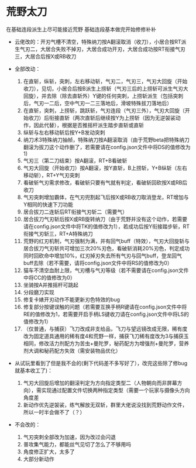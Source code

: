 # 荒野太刀
在基础连段派生上尽可能接近荒野 基础连段基本做完开始修修补补

- 云佬改的：开刃气槽不清空，特殊纳刀按A翻滚取消（收刀），小居合按RT派生气刃二，大居合失败不掉刃，大居合成功开刃，大居合成功按RT衔接气刃三，大居合后按X或RB收刀
- 全部改动：
  1. 在直斩，纵斩，突刺，左右移动斩，气刃二，气刃三，气刃大回旋（开始收刀），见切，小居合后按B派生上捞斩（气刃三后的上捞斩可派生气刃大回旋），并去除（除去直斩外）Y键的任何突刺，上捞斩派生（包括突刺后，气刃一二后，空中气刃一二三落地后，滑坡特殊拔刀落地后）
  2. 在直斩，突刺，上捞斩，跳跃斩，气刃连段（气刃三外），气刃大回旋（开始收刀）后衔接直斩（两次直斩后继续按Y为上捞斩（因为无逆袈裟动作，因此代替），根据是否推摇杆派生踏步直斩或直斩
  3. 纵斩与左右移动斩后按Y+B发动突刺
  4. 纳刀术3特殊纳刀抽帧，特殊纳刀按A翻滚取消（由于荒野beta把特殊纳刀翻滚为拔刀这个动作删了，若需要请在config.json文件中将DS的值修改为1)
  5. 气刃三（第二刀结束）按A翻滚，RT+B看破斩
  6. 气刃大回旋（开始收刀）按A翻滚，按Y直斩，B上捞斩，Y+B纵斩（左右移动斩），RT+Y气刃突刺
  7. 看破斩气刃需求修改，看破斩只要有气就有判定，看破斩回砍按X或RB后收刀
  8. 气刃突刺增加霸体，在气刃兜割起飞后按X或RB收刀取消登龙，RT增加与Y相同的快速下刀功能
  9. 居合拔刀二连斩后RT衔接气刃斩二（需要气）
  10. 居合拔刀气刃斩后按X或RB旋转纳刀（由于荒野并没有这个动作，若需要请在config.json文件中将TK的值修改为1），若成功后按Y衔接踏步斩，RT衔接气刃斩三，RT+A特殊纳刀
  11. 荒野的红刃机制，气刃强制为满，并有回气buff（特效），气刃大回旋斩与居合拔刀气刃斩共可增加三次20%刃色，看破斩消耗20%刃色，判定成功同时回砍命中增加10%，红刃掉刃失去所有气刃与回气buff，登龙回气buff去除（若不需要，请将config.json文件中将RS的值修改为0）
  12. 猫车不清空血耐上限，气刃槽与气刃等级（若不需要请在config.json文件中将CC的值修改为0）
  13. 坐骑按A并推摇杆可跳起
  14. 分段磨刀实现
  15. 修复卡婊开刃动作不能更新刃色特效的bug
  16. 修复部分按键误触的问题（若需要互换手柄R键请在config.json文件中将RE的值修改为1，若需要开启手柄LS键收刀请在config.json文件中将LS的值修改为1）
  17. （仅普通，与捕获）飞刀改成非支给品，飞刀与望远镜改成无限，稀有度改为固定道具通用的稀有度4和荒野一样，捕获飞刀稀有度改为3与捕获玉相同，修改活力剂配方为苦虫+曼陀罗，秘药配方为增强剂+曼陀罗，营养剂大调和秘药配方失效（需安装物品优化）
- 从试玩里看到了但是我不会的(剩下代码差不多写好了），改完这些除了修bug就基本收工了)：
  1. 气刃大回旋后增加的翻滚判定为方向指定类型二（人物朝向而非屏幕方向），需实现通过配置文件切换两种指定类型（需要一个玩家与摄像头方向角度差
  2. 新动作优先逆袈裟，练气解放无双斩，群里大佬说没找到荒野动作文件，所以一时半会做不了（？）

- 不会改的：
  1. 气刃突刺全部改为加速，因为改过会闪退
  2. 普攻集气能力，都能丝气见切了怎么了不够用吗
  3. 角度修正扩大，太多了
  4. 大部分新动作
